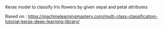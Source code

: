 Keras model to classify Iris flowers by given sepal and petal attributes

Based on : https://machinelearningmastery.com/multi-class-classification-tutorial-keras-deep-learning-library/

